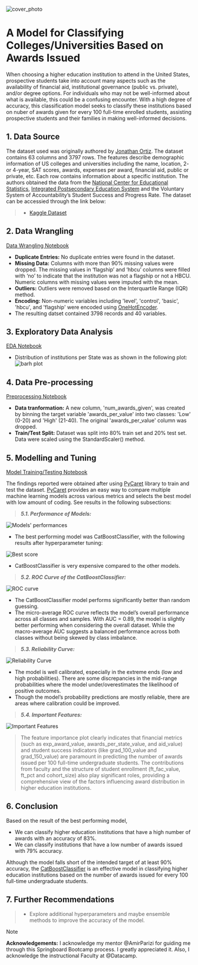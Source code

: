 ![cover_photo](ai-generated-HEd.jpg)
# A Model for Classifying Colleges/Universities Based on Awards Issued

When choosing a higher education institution to attend in the United States, prospective students take into account many aspects such as the availability of financial aid, institutional governance (public vs. private), and/or degree options. For individuals who may not be well-informed about what is available, this could be a confusing encounter. With a high degree of accuracy, this classification model seeks to classify these institutions based on nuber of awards given for every 100 full-time enrolled students, assisting prospective students and their families in making well-informed decisions.

## 1. Data Source

The dataset used was originally authored by [Jonathan Ortiz](https://data.world/databeats). The dataset contains 63 columns and 3797 rows. The features describe demographic information of US colleges and universities including the name, location, 2- or 4-year, SAT scores, awards, expenses per award, financial aid, public or private, etc. Each row contains information about a specific institution. The authors obtained the data from the [National Center for Educational Statistics](https://nces.ed.gov/), [Integrated Postsecondary Education System](https://nces.ed.gov/ipeds/) and the Voluntary System of Accountability’s Student Success and Progress Rate. The dataset can be accessied through the link below:

> * [Kaggle Dataset](https://www.kaggle.com/datasets/thedevastator/boost-student-success-with-college-completion-da/data?select=cc_institution_details.csv)

## 2. Data Wrangling

[Data Wrangling Notebook](HigherEd_Awards_Capstone_Project/HigherEd_Awards_Data_Wrangling.ipynb) 
-	**Duplicate Entries:** No duplicate entries were found in the dataset.
-	**Missing Data:** Columns with more than 90% missing values were dropped. The missing values in ‘flagship’ and ‘hbcu’ columns were filled with ‘no’ to indicate that the institution was not a flagship or not a HBCU. Numeric columns with missing values were imputed with the mean.
-	**Outliers:** Outliers were removed based on the Interquartile Range (IQR) method.
-	**Encoding:** Non-numeric variables including 'level', 'control', 'basic', 'hbcu', and 'flagship' were encoded using [OneHotEncoder](https://scikit-learn.org/stable/modules/generated/sklearn.preprocessing.OneHotEncoder.html).
-	The resulting datset contained 3798 records and 40 variables.

## 3. Exploratory Data Analysis
[EDA Notebook](HigherEd_Awards_Capstone_Project/HigherEd_Awards_EDA.ipynb)
- Distribution of institutions per State was as shown in the following plot:
  ![barh plot](barh-plot.jpg)
## 4. Data Pre-processing
[Preprocessing Notebook](HigherEd_Awards_Capstone_Project/HigherED_Awards_Preprocessing.ipynb) 
- **Data tranformation:** A new column, 'num_awards_given', was created by binning the target variable 'awards_per_value' into two classes: 'Low' (0-20) and 'High' (21-40). The original 'awards_per_value' column was dropped.
- **Train/Test Split:** Dataset was split into 80% train set and 20% test set. Data were scaled using the StandardScaler() method.
## 5. Modelling and Tuning
[Model Training/Testing Notebook](HigherEd_Awards_Capstone_Project/HigherED_Awards_ClassificationModels.ipynb) 

The findings reported were obtained after using [PyCaret](https://pycaret.org/) library to train and test the dataset. [PyCaret](https://pycaret.org/) provides an easy way to compare multiple machine learning models across various metrics and selects the best model with low amount of coding. See results in the following subsections:

> ***5.1. Performance of Models:***

  ![Models' performances](Model-Performances.JPG) 

  - The best performing model was CatBoostClassifier, with the following results after hyperparameter tuning:

  ![Best score](Best-Model-cb.JPG)

 - CatBoostClassifier is very expensive compared to the other models.

> ***5.2. ROC Curve of the CatBoostClassifier:***

  ![ROC curve](ROC-Curve-cb.jpg)
- The CatBoostClassifier model performs significantly better than random guessing.
- The micro-average ROC curve reflects the model’s overall performance across all classes and samples. With AUC = 0.89, the model is slightly better performing when considering the overall dataset. While the macro-average AUC suggests a balanced performance across both classes without being skewed by class imbalance.

> ***5.3. Reliability Curve:***

  ![Reliability Curve](Reliability-Curve-cb.jpg)
- The model is well calibrated, especially in the extreme ends (low and high probabilities). There are some discrepancies in the mid-range probabilities where the model under/overestimates the likelihood of positive outcomes.
- Though the model’s probability predictions are mostly reliable, there are areas where calibration could be improved.

> ***5.4. Important Features:***

  ![Important Features](Feature-Import-cb.jpg)
> The feature importance plot clearly indicates that financial metrics (such as exp_award_value, awards_per_state_value, and aid_value) and student success indicators (like grad_100_value and grad_150_value) are paramount in predicting the number of awards issued per 100 full-time undergraduate students. The contributions from faculty and the structure of student enrollment (ft_fac_value, ft_pct and cohort_size) also play significant roles, providing a comprehensive view of the factors influencing award distribution in higher education institutions.

## 6. Conclusion
Based on the result of the best performing model,
 * We can classify higher education institutions that have a high number of awards with an accuracy of 83%.
 * We can classify institutions that have a low number of awards issued with 79% accuracy.

Although the model falls short of the intended target of at least 90% accuracy, the [CatBoostClassifier](https://catboost.ai/en/docs/concepts/python-reference_catboostclassifier) is an effective model in classifying higher education institutions based on the number of awards issued for every 100 full-time undergraduate students.
## 7. Further Recommendations
> * Explore additional hyperparameters and maybe ensemble methods to improve the accuracy of the model.

> [!NOTE]
**Acknowledgements:**
I acknowledge my mentor @AmirParizi for guiding me through this Springboard Bootcamp process. I greatly appreciated it. Also, I acknowledge the instructional Faculty at @Datacamp.  
